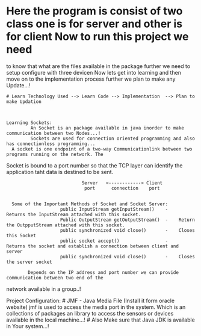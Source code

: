 # Here the program is consist of two class one is for server and other is for client Now to run this project we need 
to know that what are the files available in the package further we need to setup configure with three devicen Now lets 
get into learning and then move on to the implementation process further we plan to make any Update...! 


    # Learn Technology Used --> Learn Code --> Implementation  --> Plan to make Updation 



    Learning Sockets:
             An Socket is an package available in java inorder to make communication between two Nodes...!
             Sockets are used for connection oriented programming and also has connectionless programming...
      A socket is one endpoint of a two-way Communicationlink between two programs running on the network. The 
Socket is bound to a port number so that the TCP layer can identify the application taht data is destined to
be sent.

                                Server   <------------> Client 
                                 port      connection    port

      
      Some of the Important Methods of Socket and Socket Server: 
                        public InputStream getInputStream()    -    Returns the InputStream attached with this socket.
                        Public OutputStream getOutputStream()  -    Return the OutpputStream attached with this socket. 
                        public synchronized void close()       -    Closes this Socket
                        public socket accept()                 -    Returns the socket and establish a connection between client and server
                        public synchronized void close()       -    Closes the server socket

            Depends on the IP address and port number we can provide communication between two end of the
network available in a group..!

Project Configuration: 
      # JMF - Java Media File  (Install it form oracle website)
                jmf is used to access the media port in the system. Which is an collections of packages an library to 
access the sensors or devices available in the local machine...!
      # Also Make sure that Java JDK is available in Your system...! 
